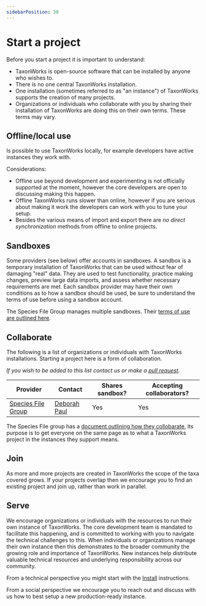 ```yaml
---
sidebarPosition: 30
---
```


# Start a project

Before you start a project it is important to understand:

* TaxonWorks is open-source software that can be installed by anyone who wishes to.
* There is no one central TaxonWorks installation.
* One installation (sometimes referred to as "an instance") of TaxonWorks supports the creation of many projects.
* Organizations or individuals who collaborate with you by sharing their installation of TaxonWorks are doing this on their own terms. These terms may vary.

## Offline/local use

Is possible to use TaxonWorks locally, for example developers have active instances they work with.

Considerations:

* Offline use beyond development and experimenting is not officially supported at the moment, however the core developers are open to discussing making this happen.
* Offline TaxonWorks runs slower than online, however if you are serious about making it work the developers can work with you to tune your setup.
* Besides the various means of import and export there are _no direct synchronization_ methods from offline to online projects.

## Sandboxes

 Some providers (see below) offer accounts in sandboxes. A sandbox is a temporary installation of TaxonWorks that can be used without fear of damaging "real" data. They are used to test functionality, practice making changes, preview large data imports, and assess whether necessary requirements are met. Each sandbox provider may have their own conditions as to how a sandbox should be used, be sure to understand the terms of use before using a sandbox account.

The Species File Group manages multiple sandboxes. Their [terms of use are outlined here](https://speciesfilegroup.org/docs/taxonworks_sandboxes_at_sfg.html).

## Collaborate

The following is a list of organizations or individuals with TaxonWorks installations.  Starting a project here is a form of collaboration.

_If you wish to be added to this list contact us or make a [pull request](/about/glossary#pull-request)._

| Provider | Contact |Shares sandbox? | Accepting collaborators? | 
|-|-|-|-|
| [Species File Group](https://speciesfilegroup.org) | [Deborah Paul](mailto:dlpaul@illinois.edu)| Yes | Yes |


The Species File group has a [document outlining how they collobarate](https://speciesfilegroup.org/docs/taxonworks_in_production_at_sfg.html), its purpose is to get everyone on the same page as to what a TaxonWorks project in the instances they support means.

## Join 
As more and more projects are created in TaxonWorks the scope of the taxa covered grows. If your projects overlap then we encourage you to find an existing project and join up, rather than work in parallel.

## Serve
We encourage organizations or individuals with the resources to run their own instance of TaxonWorks. The core development team is mandated to facilitate this happening, and is committed to working with you to navigate the technical challenges to this. When individuals or organizations manage their own instance then this demonstrates to the broader community the growing role and importance of TaxonWorks. New instances help distribute valuable technical resources and underlying responsibility across our community.

From a technical perspective you might start with the [Install](/develop/Install/) instructions.

From a social perspective we encourage you to reach out and discuss with us how to best setup a new production-ready instance.

